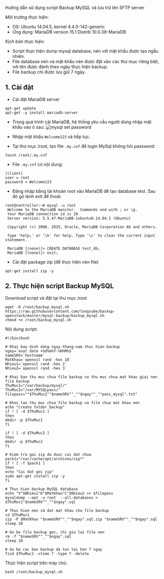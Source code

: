 Hướng dẫn sử dụng script Backup MySQL và lưu trữ lên SFTP server

*Môi trường thực hiện:*
 - OS: Ubuntu 14.04.5, kernel 4.4.0-142-generic
 - Ứng dụng: MariaDB version 15.1 Distrib 10.0.38-MariaDB

 *Kịch bản thực hiện:* 
 - Script thực hiện dump mysql database, nén với mật khẩu được tạo ngẫu nhiên.
 - File database nén và mật khẩu nén được đặt vào các thư mục riêng biệt, với tên được đánh theo ngày thực hiện backup.
 - File backup chỉ được lưu giữ 7 ngày.

## 1. Cài đặt
 - Cài đặt MariaDB server
```
apt-get update
apt-get -y install mariadb-server
```

 - Trong quá trình cài MariaDB, hệ thống yêu cầu người dùng nhập mật khẩu vào ô sau:
 ![mysql set password](/images/mysql_password.png)

 - Nhập mật khẩu `Welcome123` và tiếp tục.

 - Tại thư mục /root, tạo file `.my.cnf` để login MySql không hỏi password:
```
touch /root/.my.cnf
```

 - File `.my.cnf` có nội dung:
```
[client]
user = root
password = Welcome123
```

 - Đăng nhập bằng tài khoản root vào MariaDB để tạo database test. Sau đó gõ lệnh exit để thoát.

```
root@controller:~# mysql -u root
 Welcome to the MariaDB monitor.  Commands end with ; or \g.
 Your MariaDB connection id is 29
 Server version: 5.5.47-MariaDB-1ubuntu0.14.04.1 (Ubuntu)

 Copyright (c) 2000, 2015, Oracle, MariaDB Corporation Ab and others.

 Type 'help;' or '\h' for help. Type '\c' to clear the current input statement.

 MariaDB [(none)]> CREATE DATABASE test_db;
 MariaDB [(none)]> exit;
```

 - Cài đặt package zip (để thực hiện nén file)
```
apt-get install zip -y
```



## 2. Thực hiện script Backup MySQL
Download script và đặt tại thư mục /root
```
wget -O /root/backup_mysql.sh https://raw.githubusercontent.com/longsube/backup-openstack/master/mysql-backup/backup_mysql.sh
chmod +x /root/backup_mysql.sh
```

Nội dung script:
```
#!/bin/bash

# Khai bao dinh dang ngay-thang-nam thuc hien backup
ngay=`eval date +%d%m%Y-%H%M%S`
nameSRV=`hostname`
MatKhau=`openssl rand -hex 10`
Nhieu1=`openssl rand -hex 2`
Nhieu2=`openssl rand -hex 3`

# Khai bao thu muc chua file backup va thu muc chua mat khau giai nen file backup
ThuMuc1="/var/backup/mysql/"
ThuMuc2="/var/MYSQLpass/"
filepass=""$ThuMuc2""$nameSRV""_""$ngay""_""pass_mysql".txt"

# Khoi tao thu muc chua file backup va file chua mat khau nen
echo "Create folder backup"
if ! [ -d $ThuMuc1 ]
then
mkdir -p $ThuMuc1
fi

if ! [ -d $ThuMuc2 ]
then
mkdir -p $ThuMuc2
fi

# Kiem tra goi zip da duoc cai dat chua
pack1="/var/cache/apt/archives/zip*"
if ! [ -f $pack1 ]
then
echo "Cai dat goi zip"
sudo apt-get install zip -y
fi

# Thuc hien backup MySQL database
echo "V"$Nhieu1"D"$MatKhau"C"$Nhieu2 >> $filepass
mysqldump --opt -u root  --all-databases > $ThuMuc1"$nameSRV""_""$ngay".sql

# Thuc hien nen và dat mat khau cho file backup
cd $ThuMuc1
zip -P $MatKhau "$nameSRV""_""$ngay".sql.zip "$nameSRV""_""$ngay".sql
sleep 10

# Go bo file backup goc, chi giu lai file nen
rm -f "$nameSRV""_""$ngay".sql
sleep 10

# Go bo cac ban backup da ton tai hon 7 ngay
find $ThuMuc1 -ctime 7 -type f -delete
```

Thực hiện script trên máy chủ:
```
bash /root/backup_mysql.sh
```

